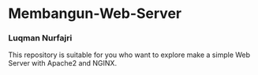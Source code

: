 # Membangun-Web-Server

### Luqman Nurfajri

This repository is suitable for you who want to explore make a simple Web Server with Apache2 and NGINX.
